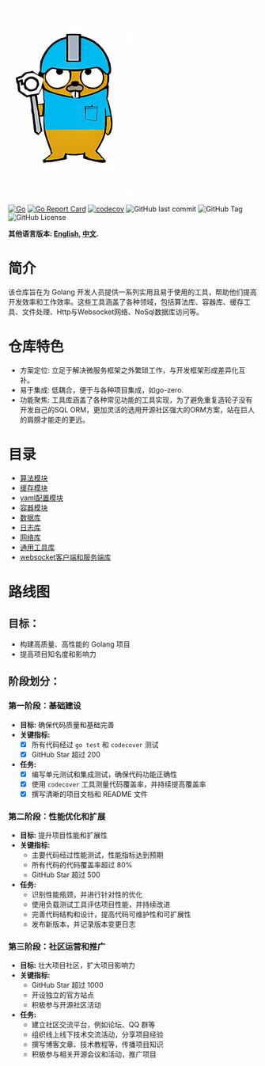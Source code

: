 ![gopher](gopher.png "goutils")


[![Go](https://github.com/liumingmin/goutils/actions/workflows/go.yml/badge.svg)](https://github.com/liumingmin/goutils/actions/workflows/go.yml)
[![Go Report Card](https://goreportcard.com/badge/github.com/liumingmin/goutils)](https://goreportcard.com/report/github.com/liumingmin/goutils)
[![codecov](https://codecov.io/gh/liumingmin/goutils/graph/badge.svg?token=BQRDOY3CDX)](https://codecov.io/gh/liumingmin/goutils)
![GitHub last commit](https://img.shields.io/github/last-commit/liumingmin/goutils)
![GitHub Tag](https://img.shields.io/github/v/tag/liumingmin/goutils)
![GitHub License](https://img.shields.io/github/license/liumingmin/goutils)

**其他语言版本: [English](README.md), [中文](README_zh.md).**

# 简介

该仓库旨在为 Golang 开发人员提供一系列实用且易于使用的工具，帮助他们提高开发效率和工作效率。这些工具涵盖了各种领域，包括算法库、容器库、缓存工具、文件处理、Http与Websocket网络、NoSql数据库访问等。

# 仓库特色
- 方案定位: 立足于解决微服务框架之外繁琐工作，与开发框架形成差异化互补。
- 易于集成: 低耦合，便于与各种项目集成，如go-zero. 
- 功能聚焦: 工具库涵盖了各种常见功能的工具实现，为了避免重复造轮子没有开发自己的SQL ORM，更加灵活的选用开源社区强大的ORM方案，站在巨人的肩膀才能走的更远。


# 目录
- [算法模块](algorithm/README_zh.md)
- [缓存模块](cache/README_zh.md)
- [yaml配置模块](conf/README_zh.md)
- [容器模块](container/README_zh.md)
- [数据库](db/README_zh.md)
- [日志库](log/README_zh.md)
- [网络库](net/README_zh.md)
- [通用工具库](utils/README_zh.md)
- [websocket客户端和服务端库](ws/README_zh.md)

# 路线图

## 目标：

* 构建高质量、高性能的 Golang 项目
* 提高项目知名度和影响力

## 阶段划分：

### 第一阶段：基础建设

* **目标:** 确保代码质量和基础完善
* **关键指标:**
    - [x] 所有代码经过 `go test` 和 `codecover` 测试
    - [x] GitHub Star 超过 200
* **任务:**
    - [x] 编写单元测试和集成测试，确保代码功能正确性
    - [x] 使用 `codecover` 工具测量代码覆盖率，并持续提高覆盖率
    - [x] 撰写清晰的项目文档和 README 文件

### 第二阶段：性能优化和扩展

* **目标:** 提升项目性能和扩展性
* **关键指标:**
    * 主要代码经过性能测试，性能指标达到预期
    * 所有代码的代码覆盖率超过 80%
    * GitHub Star 超过 500
* **任务:**
    * 识别性能瓶颈，并进行针对性的优化
    * 使用负载测试工具评估项目性能，并持续改进
    * 完善代码结构和设计，提高代码可维护性和可扩展性
    * 发布新版本，并记录版本变更日志

### 第三阶段：社区运营和推广

* **目标:** 壮大项目社区，扩大项目影响力
* **关键指标:**
    * GitHub Star 超过 1000
    * 开设独立的官方站点
    * 积极参与开源社区活动
* **任务:**
    * 建立社区交流平台，例如论坛、QQ 群等
    * 组织线上线下技术交流活动，分享项目经验
    * 撰写博客文章、技术教程等，传播项目知识
    * 积极参与相关开源会议和活动，推广项目
